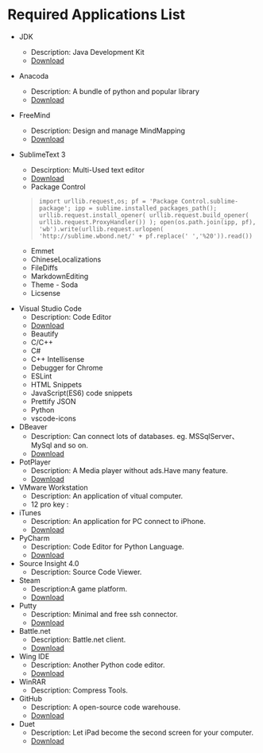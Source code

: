 # Required Applications List #
* JDK
    * Description: Java Development Kit
    * [Download](http://www.oracle.com/technetwork/java/javase/downloads/index.html)
* Anacoda
    * Description: A bundle of python and popular library
    * [Download](https://www.continuum.io/downloads/)
* FreeMind
    * Description: Design and manage MindMapping
    * [Download](http://freemind.sourceforge.net/wiki/index.php/Main_Page)
* SublimeText 3 
    * Descirption: Multi-Used text editor
    * [Download](http://www.sublimetext.com/3)
    * Package Control 
    > `import urllib.request,os; pf = 'Package Control.sublime-package'; ipp = sublime.installed_packages_path(); urllib.request.install_opener( urllib.request.build_opener( urllib.request.ProxyHandler()) ); open(os.path.join(ipp, pf), 'wb').write(urllib.request.urlopen( 'http://sublime.wbond.net/' + pf.replace(' ','%20')).read())`
    
    * Emmet
    * ChineseLocalizations 
    * FileDiffs
    * MarkdownEditing
    * Theme - Soda
    * Licsense 
<!--    > ` 
    —– BEGIN LICENSE —–
Michael Barnes
Single User License
EA7E-821385
8A353C41 872A0D5C DF9B2950 AFF6F667
C458EA6D 8EA3C286 98D1D650 131A97AB
AA919AEC EF20E143 B361B1E7 4C8B7F04
B085E65E 2F5F5360 8489D422 FB8FC1AA
93F6323C FD7F7544 3F39C318 D95E6480
FCCC7561 8A4A1741 68FA4223 ADCEDE07
200C25BE DBBC4855 C4CFB774 C5EC138C
0FEC1CEF D9DCECEC D3A5DAD1 01316C36
—— END LICENSE —— 
`
-->
* Visual Studio Code
    * Description: Code Editor
    * [Download](https://code.visualstudio.com/)
    * Beautify
    * C/C++
    * C#
    * C++ Intellisense
    * Debugger for Chrome
    * ESLint
    * HTML Snippets
    * JavaScript(ES6) code snippets
    * Prettify JSON
    * Python
    * vscode-icons
* DBeaver
    * Description: Can connect lots of databases. eg. MSSqlServer、MySql and so on.
    * [Download](http://dbeaver.jkiss.org/download/)
* PotPlayer
    * Description: A Media player without ads.Have many feature.
    * [Download](http://potplayer.daum.net/?lang=zh_CN)
* VMware Workstation
    * Description: An application of vitual computer.
    * 12 pro key :<!--`5A02H-AU243-TZJ49-GTC7K-3C61N`-->
* iTunes
    * Description: An application for PC connect to iPhone.
    * [Download](http://www.apple.com/cn/itunes/download/)
* PyCharm
    * Description: Code Editor for Python Language.
    * [Download](https://www.jetbrains.com/pycharm/)
* Source Insight 4.0
    * Description: Source Code Viewer.
* Steam
    * Description:A game platform.
    * [Download](http://store.steampowered.com/)
* Putty
    * Description: Minimal and free ssh connector.
    * [Download](http://www.putty.org/)
* Battle.net
    * Description: Battle.net client.
    * [Download](https://www.battlenet.com.cn/)
* Wing IDE 
    * Description: Another Python code editor.
    * [Download](http://wingware.com/)
* WinRAR
    * Description: Compress Tools.
* GitHub
    * Description: A open-source code warehouse.
    * [Download](https://desktop.github.com/)
* Duet
    * Description: Let iPad become the second screen for your computer.
    * [Download](https://www.duetdisplay.com/)
